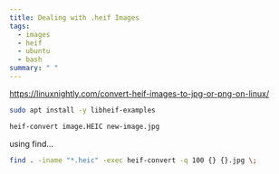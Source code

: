 ```yaml
---
title: Dealing with .heif Images
tags: 
  - images
  - heif
  - ubuntu
  - bash
summary: " "
---
```




<https://linuxnightly.com/convert-heif-images-to-jpg-or-png-on-linux/>

```bash
sudo apt install -y libheif-examples
```

```bash
heif-convert image.HEIC new-image.jpg
```

using find...

```bash
find . -iname "*.heic" -exec heif-convert -q 100 {} {}.jpg \;
```
